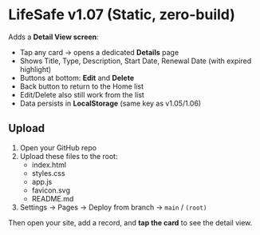# LifeSafe v1.07 (Static, zero-build)

Adds a **Detail View screen**:
- Tap any card → opens a dedicated **Details** page
- Shows Title, Type, Description, Start Date, Renewal Date (with expired highlight)
- Buttons at bottom: **Edit** and **Delete**
- Back button to return to the Home list
- Edit/Delete also still work from the list
- Data persists in **LocalStorage** (same key as v1.05/1.06)

## Upload
1) Open your GitHub repo
2) Upload these files to the root:
   - index.html
   - styles.css
   - app.js
   - favicon.svg
   - README.md
3) Settings → Pages → Deploy from branch → `main` / `(root)`

Then open your site, add a record, and **tap the card** to see the detail view.
